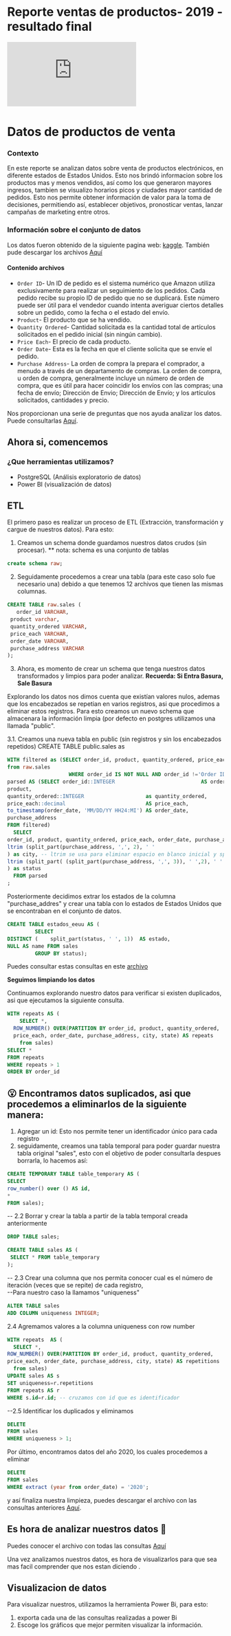 # Reporte ventas de productos- 2019 - resultado final 

![enter image description here](https://github.com/Yulivel06/proyecto_sales/blob/master/reporte.pdf)
> 
# Datos de productos de venta

### Contexto 

En este reporte se analizan datos sobre venta de productos electrónicos, en diferente estados de Estados Unidos. Esto nos brindó informacion sobre los productos mas y menos vendidos, así como los que generaron mayores ingresos, tambien se visualizo horarios picos y ciudades mayor cantidad de pedidos. 
Esto nos permite obtener información de valor para la toma de decisiones, permitiendo así, establecer objetivos, pronosticar ventas, lanzar campañas de marketing entre otros. 

### Información sobre el conjunto de datos 

Los datos fueron obtenido de la siguiente pagina web: [kaggle](https://www.kaggle.com/datasets/knightbearr/sales-product-data). 
También pude descargar los archivos [Aquí](https://github.com/Yulivel06/proyecto_sales/tree/master/dataset)

#### **Contenido archivos**

-   `Order ID`- Un ID de pedido es el sistema numérico que Amazon utiliza exclusivamente para realizar un seguimiento de los pedidos. Cada pedido recibe su propio ID de pedido que no se duplicará. Este número puede ser útil para el vendedor cuando intenta averiguar ciertos detalles sobre un pedido, como la fecha o el estado del envío.
-   `Product`- El producto que se ha vendido.
-   `Quantity Ordered`- Cantidad solicitada es la cantidad total de artículos solicitados en el pedido inicial (sin ningún cambio).
-   `Price Each`- El precio de cada producto.
-   `Order Date`- Esta es la fecha en que el cliente solicita que se envíe el pedido.
-   `Purchase Address`- La orden de compra la prepara el comprador, a menudo a través de un departamento de compras. La orden de compra, u orden de compra, generalmente incluye un número de orden de compra, que es útil para hacer coincidir los envíos con las compras; una fecha de envío; Dirección de Envio; Dirección de Envío; y los artículos solicitados, cantidades y precio.

Nos proporcionan una serie de preguntas que nos ayuda analizar los datos. Puede consultarlas [Aquí](https://github.com/Yulivel06/proyecto_sales/blob/master/preguntas.txt).

## Ahora si, comencemos 

 ### ¿Que herramientas utilizamos?
 
 -   PostgreSQL (Análisis exploratorio de datos)
-   Power BI (visualización de datos)

## ETL 
El primero paso es realizar un proceso de ETL (Extracción, transformación y cargue de nuestros datos). 
Para esto: 

 1. Creamos un schema donde guardamos nuestros datos crudos (sin procesar).
 ** nota: schema es una conjunto de tablas
 
 ``` sql
 create schema raw;
 ```

2. Seguidamente procedemos a crear una tabla (para este caso solo fue necesario una) debido a que tenemos 12 archivos que tienen las mismas columnas. 

 ``` sql
 CREATE TABLE raw.sales (  
    order_id VARCHAR,  
  product varchar,  
  quantity_ordered VARCHAR,  
  price_each VARCHAR,  
  order_date VARCHAR,  
  purchase_address VARCHAR  
);  
``` 

3.  Ahora, es momento de crear un schema que tenga nuestros datos transformados y limpios para poder analizar. 
 **Recuerda: Si Entra Basura, Sale Basura**
 
Explorando los datos nos dimos cuenta que existían valores nulos, ademas que los encabezados se repetian en varios registros, asi que procedimos a eliminar estos registros.
Para esto creamos un nuevo schema que almacenara la información limpia (por defecto en postgres utilizamos una llamada "public". 

 3.1. Creamos una nueva tabla en public (sin registros y sin los encabezados repetidos) 
 CREATE TABLE public.sales as  
  
   ``` sql
 WITH filtered as (SELECT order_id, product, quantity_ordered, price_each, order_date, purchase_address -- tabla con valores no nulos y diferente a string  
  from raw.sales  
                       WHERE order_id IS NOT NULL AND order_id !='Order ID' ),  
  parsed AS (SELECT order_id::INTEGER                            AS order_id, -- asignamos los tipos de datos para cada columna  
  product,  
  quantity_ordered::INTEGER                    as quantity_ordered,  
  price_each::decimal                          AS price_each,  
  to_timestamp(order_date, 'MM/DD/YY HH24:MI') AS order_date,  
  purchase_address  
  FROM filtered)  
     SELECT  
  order_id, product, quantity_ordered, price_each, order_date, purchase_address,  
  ltrim (split_part(purchase_address, ',', 2), ' '  
  ) as city, -- ltrim se usa para eliminar espacio en blanco inicial y split para extraer la ciudad de la direccion  
  ltrim (split_part( (split_part(purchase_address, ',', 3)), ' ',2), ' '  
  ) as status  
     FROM parsed  
;
```

Posteriormente decidimos extrar los estados de la columna "purchase_addres" y crear una tabla con lo estados de Estados Unidos que se encontraban en el conjunto de datos. 
   ``` sql
   CREATE TABLE estados_eeuu AS (  
            SELECT  
 DISTINCT (    split_part(status, ' ', 1))  AS estado,  
 NULL AS name FROM sales  
            GROUP BY status);
 ```
 
 Puedes consultar estas consultas en este  [archivo](https://github.com/Yulivel06/proyecto_sales/blob/master/base_datos_cargue.sql)

**Seguimos limpiando los datos**

Continuamos explorando nuestro datos para verificar si existen duplicados, asi que ejecutamos la siguiente consulta. 
``` sql
WITH repeats AS (  
    SELECT *,  
  ROW_NUMBER() OVER(PARTITION BY order_id, product, quantity_ordered,  
  price_each, order_date, purchase_address, city, state) AS repeats  
    from sales)  
SELECT *  
FROM repeats  
WHERE repeats > 1  
ORDER BY order_id
 ```
 :open_mouth: Encontramos datos suplicados, asi que procedemos a eliminarlos de la siguiente manera: 
-  
1. Agregar un id: Esto nos permite tener un identificador único para cada registro
2.  seguidamente,  creamos una tabla temporal para poder guardar nuestra tabla original "sales", esto con el  objetivo de poder consultarla despues borrarla, lo hacemos así:  
  ``` sql
CREATE TEMPORARY TABLE table_temporary AS (  
SELECT  
  row_number() over () AS id,
  *  
FROM sales);  
  ```
  
-- 2.2 Borrar y crear la tabla a partir de la tabla temporal creada anteriormente
  
   ``` sql
DROP TABLE sales;  
   ```
     
   ```sql 
CREATE TABLE sales AS (  
    SELECT * FROM table_temporary  
);  
   ```
  
-- 2.3 Crear una columna que nos permita conocer cual es el número de iteración (veces que se repite) de cada registro,  
--Para nuestro caso la llamamos "uniqueness"  
  ```sql 
ALTER TABLE sales  
ADD COLUMN uniqueness INTEGER;  
   ```
2.4 Agremamos valores a la columna uniqueness con row number  
  ```sql 
WITH repeats  AS (  
    SELECT *,  
  ROW_NUMBER() OVER(PARTITION BY order_id, product, quantity_ordered,  
  price_each, order_date, purchase_address, city, state) AS repetitions  
    from sales)  
UPDATE sales AS s  
SET uniqueness=r.repetitions  
FROM repeats AS r  
WHERE s.id=r.id; -- cruzamos con id que es identificador  
  ```
  
--2.5 Identificar los duplicados y eliminamos  
   ```sql 
DELETE  
FROM sales  
WHERE uniqueness > 1;  
   ```
  
Por último,  encontramos datos del año 2020, los cuales procedemos a eliminar  
   ```sql 
DELETE  
FROM sales  
WHERE extract (year from order_date) = '2020';
 ```
y así finaliza nuestra limpieza, puedes descargar el archivo con las consultas anteriores [Aquí](https://github.com/Yulivel06/proyecto_sales/blob/master/limpieza_duplicados.sql).

## Es hora de analizar nuestros datos :mag_right:

Puedes conocer el archivo con todas las consultas [Aquí](https://github.com/Yulivel06/proyecto_sales/blob/master/analisis_datos.sql)

Una vez analizamos nuestros datos, es hora de visualizarlos para que sea mas facil comprender que nos estan diciendo .

## Visualizacion de datos
 
Para visualizar nuestros, utilizamos la herramienta Power Bi, para esto: 

1. exporta cada una de las consultas realizadas a power Bi 
2.  Escoge los gráficos que mejor permiten visualizar la información. 

 
